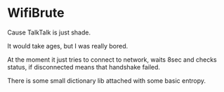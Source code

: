 # WifiBrute

Cause TalkTalk is just shade.

It would take ages, but I was really bored.

At the moment it just tries to connect to network, waits 8sec and checks status, if disconnected means that handshake failed.


There is some small dictionary lib attached with some basic entropy.
